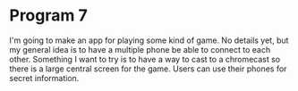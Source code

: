 # Program 7

I'm going to make an app for playing some kind of game. No details yet, but my general idea is to have a multiple phone be able to connect to each other. Something I want to try is to have a way to cast to a chromecast so there is a large central screen for the game. Users can use their phones for secret information.